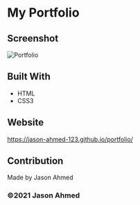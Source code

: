 # My Portfolio

## Screenshot
![Portfolio](https://user-images.githubusercontent.com/61637816/104966522-ec09da80-5995-11eb-8c65-cb21f94d895a.png)

## Built With
* HTML
* CSS3

## Website
https://jason-ahmed-123.github.io/portfolio/

## Contribution
Made by Jason Ahmed

### ©️2021 Jason Ahmed
